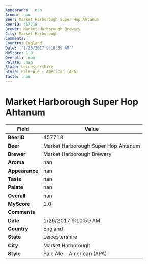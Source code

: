 ```yaml
---
Appearance: .nan
Aroma: .nan
Beer: Market Harborough Super Hop Ahtanum
BeerID: 457718
Brewer: Market Harborough Brewery
City: Market Harborough
Comments: ' '
Country: England
Date: '"1/26/2017 9:10:59 AM"'
MyScore: 1.0
Overall: .nan
Palate: .nan
State: Leicestershire
Style: Pale Ale - American (APA)
Taste: .nan
---
```


# Market Harborough Super Hop Ahtanum

| Field         | Value |
|---------------|-------|
| **BeerID** | 457718 |
| **Beer** | Market Harborough Super Hop Ahtanum |
| **Brewer** | Market Harborough Brewery |
| **Aroma** | nan |
| **Appearance** | nan |
| **Taste** | nan |
| **Palate** | nan |
| **Overall** | nan |
| **MyScore** | 1.0 |
| **Comments** |   |
| **Date** | 1/26/2017 9:10:59 AM |
| **Country** | England |
| **State** | Leicestershire |
| **City** | Market Harborough |
| **Style** | Pale Ale - American (APA) |
